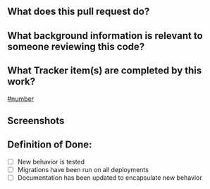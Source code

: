 ## What does this pull request do?

## What background information is relevant to someone reviewing this code?

## What Tracker item(s) are completed by this work?

[#number](https://www.pivotaltracker.com/story/show/number)

## Screenshots

## Definition of Done:

- [ ] New behavior is tested
- [ ] Migrations have been run on all deployments
- [ ] Documentation has been updated to encapsulate new behavior
